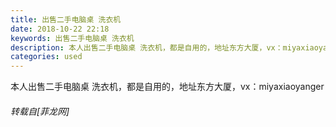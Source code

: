 ```yaml
---
title: 出售二手电脑桌 洗衣机
date: 2018-10-22 22:18
keywords: 出售二手电脑桌 洗衣机
description: 本人出售二手电脑桌 洗衣机，都是自用的，地址东方大厦，vx：miyaxiaoyanger
categories: used
---
```

<td class="t_f" id="postmessage_2142448">

本人出售二手电脑桌 洗衣机，都是自用的，地址东方大厦，vx：miyaxiaoyanger</td>
###### 转载自[菲龙网]